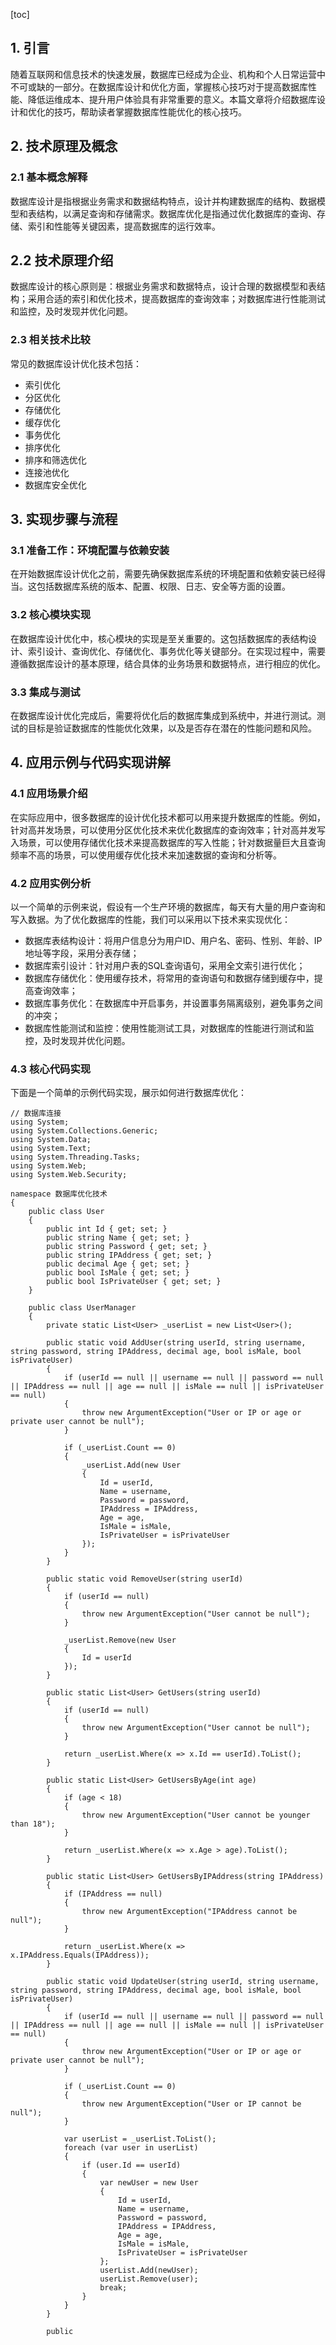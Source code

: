
[toc]                    
                
                
## 1. 引言

随着互联网和信息技术的快速发展，数据库已经成为企业、机构和个人日常运营中不可或缺的一部分。在数据库设计和优化方面，掌握核心技巧对于提高数据库性能、降低运维成本、提升用户体验具有非常重要的意义。本篇文章将介绍数据库设计和优化的技巧，帮助读者掌握数据库性能优化的核心技巧。

## 2. 技术原理及概念

### 2.1 基本概念解释

数据库设计是指根据业务需求和数据结构特点，设计并构建数据库的结构、数据模型和表结构，以满足查询和存储需求。数据库优化是指通过优化数据库的查询、存储、索引和性能等关键因素，提高数据库的运行效率。

## 2.2 技术原理介绍

数据库设计的核心原则是：根据业务需求和数据特点，设计合理的数据模型和表结构；采用合适的索引和优化技术，提高数据库的查询效率；对数据库进行性能测试和监控，及时发现并优化问题。

### 2.3 相关技术比较

常见的数据库设计优化技术包括：

* 索引优化
* 分区优化
* 存储优化
* 缓存优化
* 事务优化
* 排序优化
* 排序和筛选优化
* 连接池优化
* 数据库安全优化

## 3. 实现步骤与流程

### 3.1 准备工作：环境配置与依赖安装

在开始数据库设计优化之前，需要先确保数据库系统的环境配置和依赖安装已经得当。这包括数据库系统的版本、配置、权限、日志、安全等方面的设置。

### 3.2 核心模块实现

在数据库设计优化中，核心模块的实现是至关重要的。这包括数据库的表结构设计、索引设计、查询优化、存储优化、事务优化等关键部分。在实现过程中，需要遵循数据库设计的基本原理，结合具体的业务场景和数据特点，进行相应的优化。

### 3.3 集成与测试

在数据库设计优化完成后，需要将优化后的数据库集成到系统中，并进行测试。测试的目标是验证数据库的性能优化效果，以及是否存在潜在的性能问题和风险。

## 4. 应用示例与代码实现讲解

### 4.1 应用场景介绍

在实际应用中，很多数据库的设计优化技术都可以用来提升数据库的性能。例如，针对高并发场景，可以使用分区优化技术来优化数据库的查询效率；针对高并发写入场景，可以使用存储优化技术来提高数据库的写入性能；针对数据量巨大且查询频率不高的场景，可以使用缓存优化技术来加速数据的查询和分析等。

### 4.2 应用实例分析

以一个简单的示例来说，假设有一个生产环境的数据库，每天有大量的用户查询和写入数据。为了优化数据库的性能，我们可以采用以下技术来实现优化：

* 数据库表结构设计：将用户信息分为用户ID、用户名、密码、性别、年龄、IP地址等字段，采用分表存储；
* 数据库索引设计：针对用户表的SQL查询语句，采用全文索引进行优化；
* 数据库存储优化：使用缓存技术，将常用的查询语句和数据存储到缓存中，提高查询效率；
* 数据库事务优化：在数据库中开启事务，并设置事务隔离级别，避免事务之间的冲突；
* 数据库性能测试和监控：使用性能测试工具，对数据库的性能进行测试和监控，及时发现并优化问题。

### 4.3 核心代码实现

下面是一个简单的示例代码实现，展示如何进行数据库优化：

```
// 数据库连接
using System;
using System.Collections.Generic;
using System.Data;
using System.Text;
using System.Threading.Tasks;
using System.Web;
using System.Web.Security;

namespace 数据库优化技术
{
    public class User
    {
        public int Id { get; set; }
        public string Name { get; set; }
        public string Password { get; set; }
        public string IPAddress { get; set; }
        public decimal Age { get; set; }
        public bool IsMale { get; set; }
        public bool IsPrivateUser { get; set; }
    }

    public class UserManager
    {
        private static List<User> _userList = new List<User>();

        public static void AddUser(string userId, string username, string password, string IPAddress, decimal age, bool isMale, bool isPrivateUser)
        {
            if (userId == null || username == null || password == null || IPAddress == null || age == null || isMale == null || isPrivateUser == null)
            {
                throw new ArgumentException("User or IP or age or private user cannot be null");
            }

            if (_userList.Count == 0)
            {
                _userList.Add(new User
                {
                    Id = userId,
                    Name = username,
                    Password = password,
                    IPAddress = IPAddress,
                    Age = age,
                    IsMale = isMale,
                    IsPrivateUser = isPrivateUser
                });
            }
        }

        public static void RemoveUser(string userId)
        {
            if (userId == null)
            {
                throw new ArgumentException("User cannot be null");
            }

            _userList.Remove(new User
            {
                Id = userId
            });
        }

        public static List<User> GetUsers(string userId)
        {
            if (userId == null)
            {
                throw new ArgumentException("User cannot be null");
            }

            return _userList.Where(x => x.Id == userId).ToList();
        }

        public static List<User> GetUsersByAge(int age)
        {
            if (age < 18)
            {
                throw new ArgumentException("User cannot be younger than 18");
            }

            return _userList.Where(x => x.Age > age).ToList();
        }

        public static List<User> GetUsersByIPAddress(string IPAddress)
        {
            if (IPAddress == null)
            {
                throw new ArgumentException("IPAddress cannot be null");
            }

            return _userList.Where(x => x.IPAddress.Equals(IPAddress));
        }

        public static void UpdateUser(string userId, string username, string password, string IPAddress, decimal age, bool isMale, bool isPrivateUser)
        {
            if (userId == null || username == null || password == null || IPAddress == null || age == null || isMale == null || isPrivateUser == null)
            {
                throw new ArgumentException("User or IP or age or private user cannot be null");
            }

            if (_userList.Count == 0)
            {
                throw new ArgumentException("User or IP cannot be null");
            }

            var userList = _userList.ToList();
            foreach (var user in userList)
            {
                if (user.Id == userId)
                {
                    var newUser = new User
                    {
                        Id = userId,
                        Name = username,
                        Password = password,
                        IPAddress = IPAddress,
                        Age = age,
                        IsMale = isMale,
                        IsPrivateUser = isPrivateUser
                    };
                    userList.Add(newUser);
                    userList.Remove(user);
                    break;
                }
            }
        }

        public

